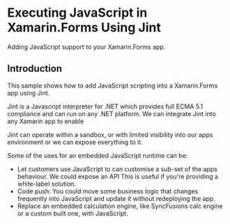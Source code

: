 # Executing JavaScript in Xamarin.Forms Using Jint
Adding JavaScript support to your Xamarin.Forms app.

## Introduction
This sample shows how to add JavaScript scripting into a Xamarin.Forms app using Jint.

Jint is a Javascript interpreter for .NET which provides full ECMA 5.1 compliance and can run on any .NET platform. We can integrate Jint into any Xamarin app to enable

Jint can operate within a sandbox, or with limited visibility into our apps environment or we can expose everything to it.

Some of the uses for an embedded JavaScript runtime can be:

 * Let customers use JavaScript to can customise a sub-set of the apps behaviour. We could expose an API This is useful if you're providing a white-label solution.
 * Code push: You could move some business logic that changes frequently into JavaScript and update it without redeploying the app.
 * Replace an embedded calculation engine, like SyncFusions calc engine or a custom built one, with JavaScript.
